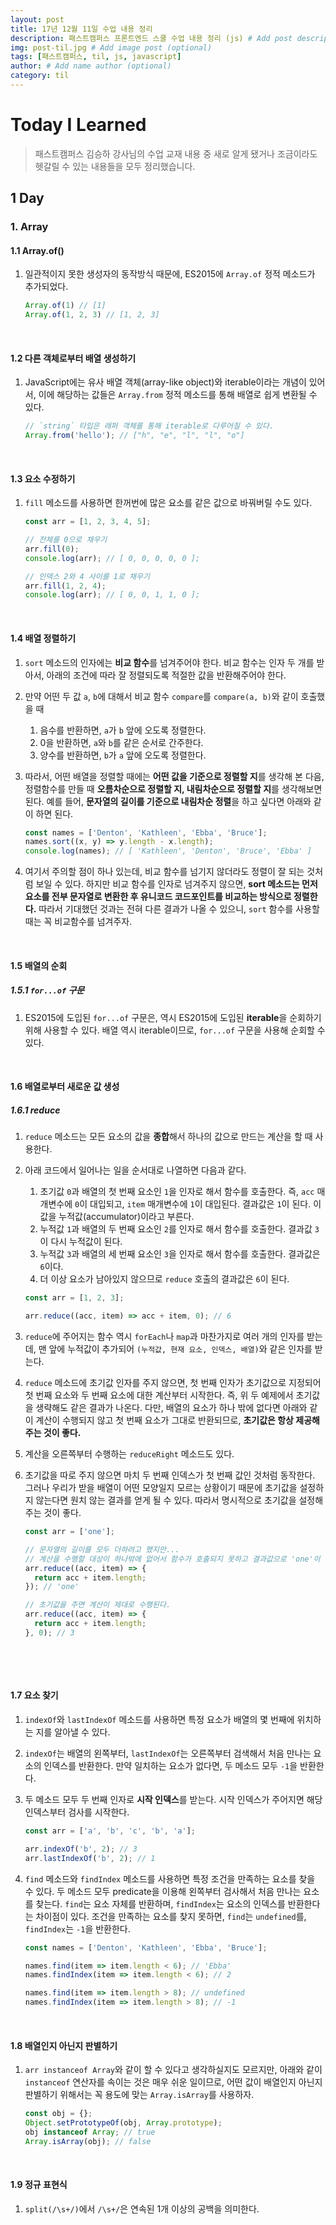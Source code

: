 ```yaml
---
layout: post
title: 17년 12월 11일 수업 내용 정리
description: 패스트캠퍼스 프론트엔드 스쿨 수업 내용 정리 (js) # Add post description (optional)
img: post-til.jpg # Add image post (optional)
tags: [패스트캠퍼스, til, js, javascript]
author: # Add name author (optional)
category: til
---
```

# Today I Learned

> 패스트캠퍼스 김승하 강사님의 수업 교재 내용 중 새로 알게 됐거나 조금이라도 헷갈릴 수 있는 내용들을 모두 정리했습니다.

## 1 Day

### 1. Array

#### 1.1 Array.of()

1. 일관적이지 못한 생성자의 동작방식 때문에, ES2015에 `Array.of` 정적 메소드가 추가되었다.

   ```javascript
   Array.of(1) // [1]
   Array.of(1, 2, 3) // [1, 2, 3]
   ```

<br />

#### 1.2 다른 객체로부터 배열 생성하기

1. JavaScript에는 유사 배열 객체(array-like object)와 iterable이라는 개념이 있어서, 이에 해당하는 값들은 `Array.from` 정적 메소드를 통해 배열로 쉽게 변환될 수 있다.

   ```javascript
   // `string` 타입은 래퍼 객체를 통해 iterable로 다루어질 수 있다.
   Array.from('hello'); // ["h", "e", "l", "l", "o"]
   ```

<br />

#### 1.3 요소 수정하기

1. `fill` 메소드를 사용하면 한꺼번에 많은 요소를 같은 값으로 바꿔버릴 수도 있다.

   ```javascript
   const arr = [1, 2, 3, 4, 5];

   // 전체를 0으로 채우기
   arr.fill(0);
   console.log(arr); // [ 0, 0, 0, 0, 0 ];

   // 인덱스 2와 4 사이를 1로 채우기
   arr.fill(1, 2, 4);
   console.log(arr); // [ 0, 0, 1, 1, 0 ];
   ```

<br />

#### 1.4 배열 정렬하기

1. `sort` 메소드의 인자에는 **비교 함수**를 넘겨주어야 한다. 비교 함수는 인자 두 개를 받아서, 아래의 조건에 따라 잘 정렬되도록 적절한 값을 반환해주어야 한다.

2. 만약 어떤 두 값 `a`, `b`에 대해서 비교 함수 `compare`를 `compare(a, b)`와 같이 호출했을 때

   1. 음수를 반환하면, `a`가 `b` 앞에 오도록 정렬한다.
   2. 0을 반환하면, `a`와 `b`를 같은 순서로 간주한다.
   3. 양수를 반환하면, `b`가 `a` 앞에 오도록 정렬한다.

3. 따라서, 어떤 배열을 정렬할 때에는 **어떤 값을 기준으로 정렬할 지**를 생각해 본 다음, 정렬함수를 만들 때 **오름차순으로 정렬할 지, 내림차순으로 정렬할 지**를 생각해보면 된다. 예를 들어, **문자열의 길이를 기준으로 내림차순 정렬**을 하고 싶다면 아래와 같이 하면 된다.

   ```javascript
   const names = ['Denton', 'Kathleen', 'Ebba', 'Bruce'];
   names.sort((x, y) => y.length - x.length);
   console.log(names); // [ 'Kathleen', 'Denton', 'Bruce', 'Ebba' ]
   ```

4. 여기서 주의할 점이 하나 있는데, 비교 함수를 넘기지 않더라도 정렬이 잘 되는 것처럼 보일 수 있다. 하지만 비교 함수를 인자로 넘겨주지 않으면, **sort 메소드는 먼저 요소를 전부 문자열로 변환한 후 유니코드 코드포인트를 비교하는 방식으로 정렬한다.** 따라서 기대했던 것과는 전혀 다른 결과가 나올 수 있으니, `sort` 함수를 사용할 때는 꼭 비교함수를 넘겨주자.

<br />

#### 1.5 배열의 순회

##### 1.5.1 `for...of` 구문

1. ES2015에 도입된 `for...of` 구문은, 역시 ES2015에 도입된 **iterable**을 순회하기 위해 사용할 수 있다. 배열 역시 iterable이므로, `for...of` 구문을 사용해 순회할 수 있다.

<br />

#### 1.6 배열로부터 새로운 값 생성

##### 1.6.1 reduce

1. `reduce` 메소드는 모든 요소의 값을 **종합**해서 하나의 값으로 만드는 계산을 할 때 사용한다.

2. 아래 코드에서 일어나는 일을 순서대로 나열하면 다음과 같다.

   1. 초기값 `0`과 배열의 첫 번째 요소인 `1`을 인자로 해서 함수를 호출한다. 즉, `acc` 매개변수에 `0`이 대입되고, `item` 매개변수에 `1`이 대입된다. 결과값은 `1`이 된다. 이 값을 누적값(accumulator)이라고 부른다.
   2. 누적값 `1`과 배열의 두 번째 요소인 `2`를 인자로 해서 함수를 호출한다. 결과값 `3`이 다시 누적값이 된다.
   3. 누적값 `3`과 배열의 세 번째 요소인 `3`을 인자로 해서 함수를 호출한다. 결과값은 `6`이다.
   4. 더 이상 요소가 남아있지 않으므로 `reduce` 호출의 결과값은 `6`이 된다.

   ```javascript
   const arr = [1, 2, 3];

   arr.reduce((acc, item) => acc + item, 0); // 6
   ```

3. `reduce`에 주어지는 함수 역시 `forEach`나 `map`과 마찬가지로 여러 개의 인자를 받는데, 맨 앞에 누적값이 추가되어 `(누적값, 현재 요소, 인덱스, 배열)`와 같은 인자를 받는다.

4. `reduce` 메소드에 초기값 인자를 주지 않으면, 첫 번째 인자가 초기값으로 지정되어 첫 번째 요소와 두 번째 요소에 대한 계산부터 시작한다. 즉, 위 두 예제에서 초기값을 생략해도 같은 결과가 나온다. 다만, 배열의 요소가 하나 밖에 없다면 아래와 같이 계산이 수행되지 않고 첫 번째 요소가 그대로 반환되므로, **초기값은 항상 제공해주는 것이 좋다.**

5. 계산을 오른쪽부터 수행하는 `reduceRight` 메소드도 있다.

6. 초기값을 따로 주지 않으면 마치 두 번째 인덱스가 첫 번째 값인 것처럼 동작한다. 그러나 우리가 받을 배열이 어떤 모양일지 모르는 상황이기 때문에 초기값을 설정하지 않는다면 원치 않는 결과를 얻게 될 수 있다. 따라서 명시적으로 초기값을 설정해주는 것이 좋다.

   ```javascript
   const arr = ['one'];

   // 문자열의 길이를 모두 더하려고 했지만...
   // 계산을 수행할 대상이 하나밖에 없어서 함수가 호출되지 못하고 결과값으로 'one'이 반환된다.
   arr.reduce((acc, item) => {
     return acc + item.length;
   }); // 'one'

   // 초기값을 주면 계산이 제대로 수행된다.
   arr.reduce((acc, item) => {
     return acc + item.length;
   }, 0); // 3
   ```

   ​

<br />

#### 1.7 요소 찾기

1. `indexOf`와 `lastIndexOf` 메소드를 사용하면 특정 요소가 배열의 몇 번째에 위치하는 지를 알아낼 수 있다.

2. `indexOf`는 배열의 왼쪽부터, `lastIndexOf`는 오른쪽부터 검색해서 처음 만나는 요소의 인덱스를 반환한다. 만약 일치하는 요소가 없다면, 두 메소드 모두 `-1`을 반환한다.

3. 두 메소드 모두 두 번째 인자로 **시작 인덱스**를 받는다. 시작 인덱스가 주어지면 해당 인덱스부터 검사를 시작한다.

   ```javascript
   const arr = ['a', 'b', 'c', 'b', 'a'];

   arr.indexOf('b', 2); // 3
   arr.lastIndexOf('b', 2); // 1
   ```

4. `find` 메소드와 `findIndex` 메소드를 사용하면 특정 조건을 만족하는 요소를 찾을 수 있다. 두 메소드 모두 predicate을 이용해 왼쪽부터 검사해서 처음 만나는 요소를 찾는다. `find`는 요소 자체를 반환하며, `findIndex`는 요소의 인덱스를 반환한다는 차이점이 있다. 조건을 만족하는 요소를 찾지 못하면, `find`는 `undefined`를, `findIndex`는 `-1`을 반환한다.

   ```javascript
   const names = ['Denton', 'Kathleen', 'Ebba', 'Bruce'];

   names.find(item => item.length < 6); // 'Ebba'
   names.findIndex(item => item.length < 6); // 2

   names.find(item => item.length > 8); // undefined
   names.findIndex(item => item.length > 8); // -1
   ```

<br />

#### 1.8 배열인지 아닌지 판별하기

1. `arr instanceof Array`와 같이 할 수 있다고 생각하실지도 모르지만, 아래와 같이 `instanceof` 연산자를 속이는 것은 매우 쉬운 일이므로, 어떤 값이 배열인지 아닌지 판별하기 위해서는 꼭 용도에 맞는 `Array.isArray`를 사용하자.

   ```javascript
   const obj = {};
   Object.setPrototypeOf(obj, Array.prototype);
   obj instanceof Array; // true
   Array.isArray(obj); // false
   ```

<br />

#### 1.9 정규 표현식

1. `split(/\s+/)`에서 `/\s+/`은 연속된 1개 이상의 공백을 의미한다.